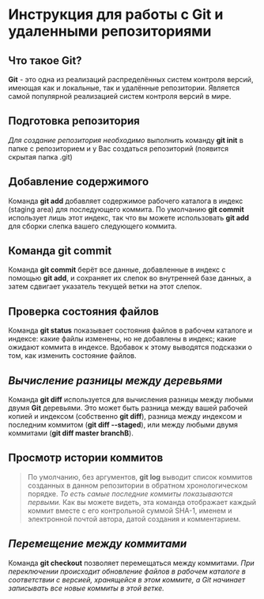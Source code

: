 # Инструкция для работы с Git и удаленными репозиториями 

## Что такое Git?

**Git** - это одна из реализаций распределённых систем контроля версий, имеющая как и локальные, так и удалённые репозитории. Является самой популярной реализацией систем контроля версий в мире.

## Подготовка репозитория

*Для создание репозитория необходимо* выполнить команду **git init** в папке с репозиторием и у Вас создаться репозиторий (появится скрытая папка .git)

## Добавление содержимого

Команда **git add** добавляет содержимое рабочего каталога в индекс (staging area) для последующего коммита. По умолчанию **git commit** использует лишь этот индекс, так что вы можете использовать **git add** для сборки слепка вашего следующего коммита.

## Команда git commit

Команда **git commit** берёт все данные, добавленные в индекс с помощью **git add**, и сохраняет их слепок во внутренней базе данных, а затем сдвигает указатель текущей ветки на этот слепок.

## Проверка состояния файлов

Команда **git status** показывает состояния файлов в рабочем каталоге и индексе: какие файлы изменены, но не добавлены в индекс; какие ожидают коммита в индексе. Вдобавок к этому выводятся подсказки о том, как изменить состояние файлов.

## ***Вычисление разницы между деревьями***

Команда **git diff** используется для вычисления разницы между любыми двумя **Git** деревьями. Это может быть разница между вашей рабочей копией и индексом (собственно **git diff**), разница между индексом и последним коммитом (**git diff --staged**), или между любыми двумя коммитами (**git diff master branchB**).

## Просмотр истории коммитов

>По умолчанию, без аргументов, **git log** выводит список коммитов созданных в данном репозитории в обратном хронологическом порядке. *То есть самые последние коммиты показываются первыми.* Как вы можете видеть, эта команда отображает каждый коммит вместе с его контрольной суммой SHA-1, именем и электронной почтой автора, датой создания и комментарием.

## ***Перемещение между коммитами***

Команда **git checkout** позволяет перемещаться между коммитами. *При переключении происходит обновление файлов в рабочем каталоге в соответствии с версией, хранящейся в этом коммите, а Git начинает записывать все новые коммиты в этой ветке.*